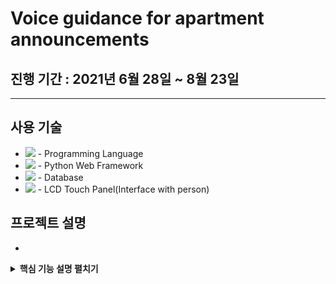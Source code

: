 # Voice guidance for apartment announcements

## 진행 기간 : 2021년 6월 28일 ~ 8월 23일
---
## 사용 기술
+ <img src ="https://img.shields.io/badge/Python-3776AB?style=flat-square&logo=Python&logoColor=white"/> - Programming Language
+ <img src ="https://img.shields.io/badge/django-%23092E20.svg?style=flat-square&logo=django&logoColor=white"/> - Python Web Framework
+ <img src ="https://img.shields.io/badge/MariaDB-003545?style=flat-square&logo=mariadb&logoColor=white"/> - Database
+ <img src="https://img.shields.io/badge/Raspberry Pi-A22846?style=flat-square&logo=Raspberry Pi&logoColor=white"/> - LCD Touch Panel(Interface with person)

## 프로젝트 설명
+ 


<details>
<summary><b>핵심 기능 설명 펼치기</b></summary>
<div markdown="1">

### 1.


</details>
  
